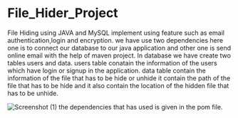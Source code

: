 # File_Hider_Project
File Hiding using JAVA and MySQL implement using feature such as email authentication,login and encryption. 
we have use two dependencies here one is to connect our database to our java application and other one is send online email with the help of maven project.
In database we have create two tables users and data.
users table conatain the information of the users which have login or signup in the application.
data table contain the information of the file that has to be hide or unhide it contain the path of the file that has to be hide and it also contain the location of the hidden file that has to be unhide.
 

![Screenshot (1)](https://github.com/user-attachments/assets/fc948790-2930-4a50-b7de-31959b1c5286)
the dependencies that has used is given in the pom file.
